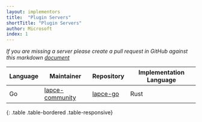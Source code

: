 ```yaml
---
layout: implementors
title:  "Plugin Servers"
shortTitle: "Plugin Servers"
author: Microsoft
index: 1
---
```


*If you are missing a server please create a pull request in GitHub against this markdown [document](https://github.com/lapce/plugin-server-protocol/blob/gh-pages/_implementors/servers.md)*

| Language | Maintainer | Repository | Implementation Language |
|------|--------|----------|---------------|
| Go | [lapce-community](https://github.com/lapce-community) | [lapce-go](https://github.com/lapce-community/lapce-go) | Rust |
{: .table .table-bordered .table-responsive}
